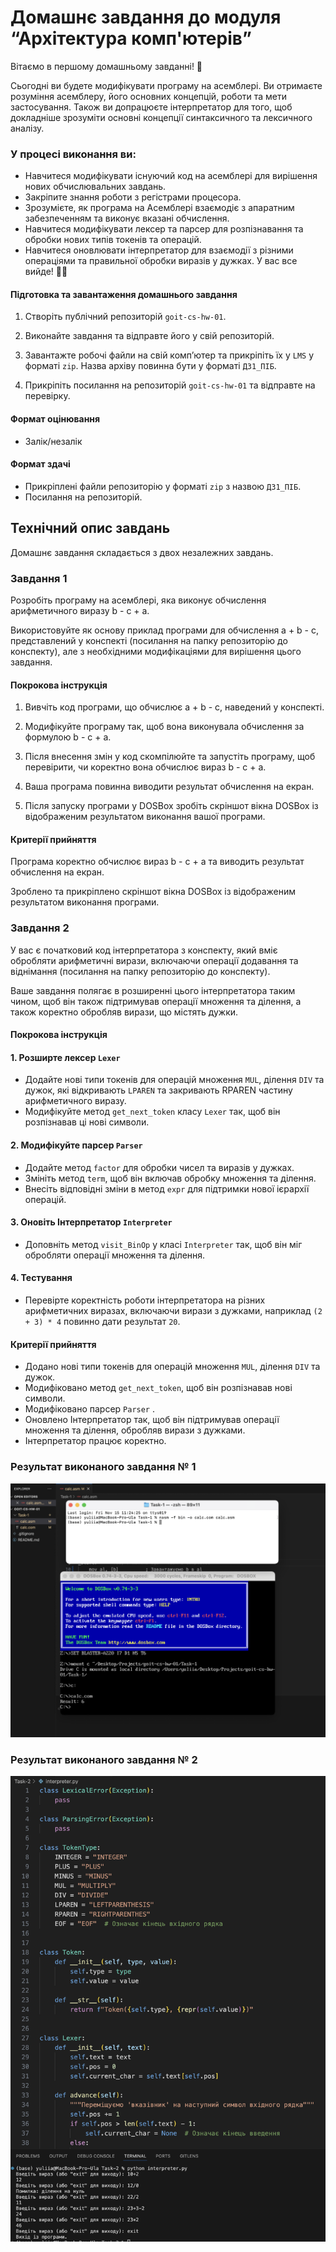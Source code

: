 # Домашнє завдання до модуля “Архітектура комп'ютерів”

Вітаємо в першому домашньому завданні! 🙂

Сьогодні ви будете модифікувати програму на асемблері. Ви отримаєте розуміння
асемблеру, його основних концепцій, роботи та мети застосування. Також ви
допрацюєте інтерпретатор для того, щоб докладніше зрозуміти основні концепції
синтаксичного та лексичного аналізу.

### У процесі виконання ви:

- Навчитеся модифікувати існуючий код на асемблері для вирішення нових
  обчислювальних завдань.
- Закріпите знання роботи з регістрами процесора.
- Зрозумієте, як програма на Асемблері взаємодіє з апаратним забезпеченням та
  виконує вказані обчислення.
- Навчитеся модифікувати лексер та парсер для розпізнавання та обробки нових
  типів токенів та операцій.
- Навчитеся оновлювати інтерпретатор для взаємодії з різними операціями та
  правильної обробки виразів у дужках. У вас все вийде! 💪🏼

#### Підготовка та завантаження домашнього завдання

1. Створіть публічний репозиторій `goit-cs-hw-01`.

2. Виконайте завдання та відправте його у свій репозиторій.

3. Завантажте робочі файли на свій комп’ютер та прикріпіть їх у `LMS` у форматі
   `zip`. Назва архіву повинна бути у форматі `ДЗ1_ПІБ`.

4. Прикріпіть посилання на репозиторій `goit-cs-hw-01` та відправте на
   перевірку.

#### Формат оцінювання

- Залік/незалік

#### Формат здачі

- Прикріплені файли репозиторію у форматі `zip` з назвою `ДЗ1_ПІБ`.
- Посилання на репозиторій.

## Технiчний опис завдань

Домашнє завдання складається з двох незалежних завдань.

### Завдання 1

Розробіть програму на асемблері, яка виконує обчислення арифметичного виразу b -
c + a.

Використовуйте як основу приклад програми для обчислення a + b - c,
представлений у конспекті (посилання на папку репозиторію до конспекту), але з
необхідними модифікаціями для вирішення цього завдання.

#### Покрокова інструкція

1. Вивчіть код програми, що обчислює a + b - c, наведений у конспекті.

2. Модифікуйте програму так, щоб вона виконувала обчислення за формулою b - c +
   a.

3. Після внесення змін у код скомпілюйте та запустіть програму, щоб перевірити,
   чи коректно вона обчислює вираз b - c + a.

4. Ваша програма повинна виводити результат обчислення на екран.

5. Після запуску програми у DOSBox зробіть скріншот вікна DOSBox із відображеним
   результатом виконання вашої програми.

#### Критерії прийняття

Програма коректно обчислює вираз b - c + a та виводить результат обчислення на
екран.

Зроблено та прикріплено скріншот вікна DOSBox із відображеним результатом
виконання програми.

### Завдання 2

У вас є початковий код інтерпретатора з конспекту, який вміє обробляти
арифметичні вирази, включаючи операції додавання та віднімання (посилання на
папку репозиторію до конспекту).

Ваше завдання полягає в розширенні цього інтерпретатора таким чином, щоб він
також підтримував операції множення та ділення, а також коректно обробляв
вирази, що містять дужки.

#### Покрокова інструкція

#### 1. Розширте лексер `Lexer`

- Додайте нові типи токенів для операцій множення `MUL`, ділення `DIV` та дужок,
  які відкривають `LPAREN` та закривають RPAREN частину арифметичного виразу.
- Модифікуйте метод `get_next_token` класу `Lexer` так, щоб він розпізнавав ці
  нові символи.

#### 2. Модифікуйте парсер `Parser`

- Додайте метод `factor` для обробки чисел та виразів у дужках.
- Змініть метод `term`, щоб він включав обробку множення та ділення.
- Внесіть відповідні зміни в метод `expr` для підтримки нової ієрархії операцій.

#### 3. Оновіть Інтерпретатор `Interpreter`

- Доповніть метод `visit_BinOp` у класі `Interpreter` так, щоб він міг обробляти
  операції множення та ділення.

#### 4. Тестування

- Перевірте коректність роботи інтерпретатора на різних арифметичних виразах,
  включаючи вирази з дужками, наприклад `(2 + 3) * 4` повинно дати результат
  `20`.

#### Критерії прийняття

- Додано нові типи токенів для операцій множення `MUL`, ділення `DIV` та дужок.
- Модифіковано метод `get_next_token`, щоб він розпізнавав нові символи.
- Модифіковано парсер `Parser` .
- Оновлено Інтерпретатор так, щоб він підтримував операції множення та ділення,
  обробляв вирази з дужками.
- Інтерпретатор працює коректно.

### Результат виконаного завдання № 1

![Results](./Task-1/task-1.png)

### Результат виконаного завдання № 2

![Results](./Task-2/task-2.png)
